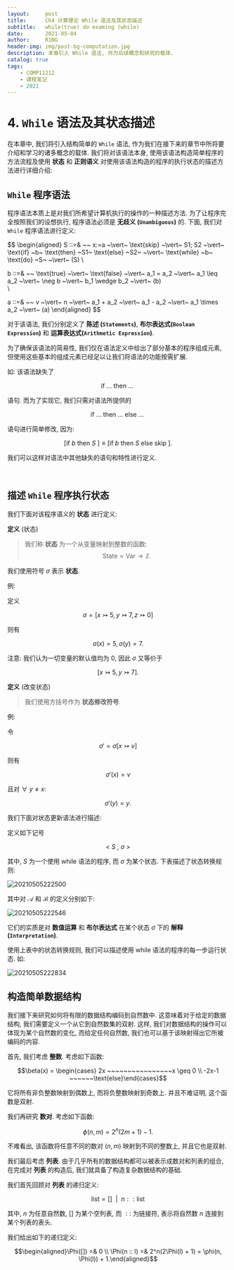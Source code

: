 ```yaml
---
layout:     post
title:      Ch4 计算理论 While 语法及其状态描述
subtitle:   while(true) do examing (while)
date:       2021-05-04
author:     R1NG
header-img: img/post-bg-computation.jpg
description: 本章引入 While 语法, 作为后续概念和研究的载体.
catalog: true
tags:
    - COMP11212
    - 课程笔记
    - 2021
---
```


# 4. `While` 语法及其状态描述

在本章中, 我们将引入结构简单的 `While` 语法, 作为我们在接下来的章节中所将要介绍和学习的诸多概念的载体. 我们将对该语法本身, 使用该语法构造简单程序的方法流程及使用 **状态** 和 **正则语义** 对使用该语法构造的程序的执行状态的描述方法进行详细介绍:


## `While` 程序语法
程序语法本质上是对我们所希望计算机执行的操作的一种描述方法. 为了让程序完全按照我们的设想执行, 程序语法必须是 **无歧义 (`Unambiguous`)** 的. 下面, 我们对 `While` 程序语法进行定义:

$$
\begin{aligned}
S ::=& ~~ x:=a ~\vert~ \text{skip} ~\vert~ S1; S2 ~\vert~ \text{if} ~b~ \text{then} ~S1~ \text{else} ~S2~ ~\vert~ \text{while} ~b~ \text{do} ~S~ ~\vert~ (S)
\\

b ::=& ~~ \text{true} ~\vert~ \text{false} ~\vert~ a_1 = a_2 ~\vert~ a_1 \leq a_2 ~\vert~  \neg b ~\vert~ b_1 \wedge b_2 ~\vert~ (b)  
\\

a ::=& ~~ v ~\vert~ n ~\vert~ a_1 + a_2 ~\vert~ a_1 - a_2 ~\vert~ a_1 \times a_2 ~\vert~ (a)
\end{aligned}
$$

对于该语法, 我们分别定义了 **陈述 (`Statements`)**, **布尔表达式(`Boolean Expression`)** 和 **运算表达式(`Arithmetic Expression`)**. 

为了确保该语法的简易性, 我们仅在语法定义中给出了部分基本的程序组成元素, 但使用这些基本的组成元素已经足以让我们将语法的功能按需扩展.

如: 该语法缺失了 

$$\text{if} ~...~ \text{then}~...~$$

语句. 而为了实现它, 我们只需对语法所提供的

$$\text{if} ~...~ \text{then}~...~ \text{else} ~...~$$

语句进行简单修改, 因为:

$$[\text{if} ~b~ \text{then}~S~] \equiv [\text{if} ~b~ \text{then}~S~ \text{else} ~\text{skip}~].$$

我们可以这样对语法中其他缺失的语句和特性进行定义. 

<br>

## 描述 `While` 程序执行状态

我们下面对该程序语义的 **状态** 进行定义: 

**定义** (状态)
> 我们称 **状态** 为一个从变量映射到整数的函数:
> $$\text{State} = \text{Var} \rightarrow \mathbb{Z}.$$

我们使用符号 $\sigma$ 表示 **状态**. 

例:

定义

$$\sigma = [x \rightarrowtail 5, y\rightarrowtail 7, z\rightarrowtail 0]$$

则有

$$\sigma(x) = 5, \sigma(y) = 7.$$

注意: 我们认为一切变量的默认值均为 $0$, 因此 $\sigma$ 又等价于

$$[x \rightarrowtail 5, y\rightarrowtail 7].$$

**定义** (改变状态)
> 我们使用方括号作为 **状态修改符号**.

例: 

令

$$\sigma' = \sigma[x \rightarrowtail v]$$

则有

$$\sigma'(x) = v$$

且对 $\forall~ y \neq x:$

$$\sigma'(y) = y.$$

我们下面对状态更新语法进行描述: 

定义如下记号

$$<~S~, ~\sigma~>$$

其中, $S$ 为一个使用 $\text{while}$ 语法的程序, 而 $\sigma$ 为某个状态. 下表描述了状态转换规则: 

![20210505222500](https://cdn.jsdelivr.net/gh/KirisameMarisaa/KirisameMarisaa.github.io/img/blogpost_images/20210505222500.png)

其中对 $\mathscr{A}$ 和 $\mathscr{B}$ 的定义分别如下:

![20210505222546](https://cdn.jsdelivr.net/gh/KirisameMarisaa/KirisameMarisaa.github.io/img/blogpost_images/20210505222546.png)

它们的实质是对 **数值运算** 和 **布尔表达式** 在某个状态 $\sigma$ 下的 **解释 (`Interpretation`)**. 

使用上表中的状态转换规则, 我们可以描述使用 $\text{while}$ 语法的程序的每一步运行状态. 如:

![20210505222834](https://cdn.jsdelivr.net/gh/KirisameMarisaa/KirisameMarisaa.github.io/img/blogpost_images/20210505222834.png)



## 构造简单数据结构

我们接下来研究如何将有限的数据结构编码到自然数中. 这意味着对于给定的数据结构, 我们需要定义一个从它到自然数集的双射. 这样, 我们对数据结构的操作可以体现为某个自然数的变化, 而给定任何自然数, 我们也可以基于该映射得出它所被编码的内容. 

首先, 我们考虑 **整数**. 考虑如下函数: 

$$\beta(x) = \begin{cases} 2x   ~~~~~~~~~~~~~~~~x \geq 0 \\ -2x-1 ~~~~~~\text{else}\end{cases}$$

它将所有非负整数映射到偶数上, 而将负整数映射到奇数上. 并且不难证明, 这个函数是双射. 

我们再研究 **数对**. 考虑如下函数: 

$$\phi(n, m) = 2^n(2m+1)-1.$$

不难看出, 该函数将任意不同的数对 $(n, m)$ 映射到不同的整数上, 并且它也是双射. 

我们最后考虑 **列表**. 由于几乎所有的数据结构都可以被表示成数对和列表的组合, 在完成对 **列表** 的构造后, 我们就具备了构造复杂数据结构的基础. 

我们首先回顾对 **列表** 的递归定义: 

$$\text{list} = [] ~~\vert~~ n:: \text{list}$$

其中, $n$ 为任意自然数, $[]$ 为某个空列表, 而 $::$ 为链接符, 表示将自然数 $n$ 连接到某个列表的表头. 

我们给出如下的递归定义: 

$$\begin{aligned}\Phi([]) =& 0 \\ \Phi(n :: l) =& 2^n(2\Phi(l) + 1) = \phi(n, \Phi(l)) + 1.\end{aligned}$$

